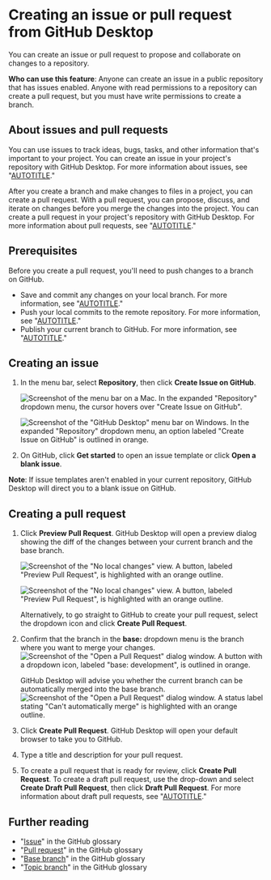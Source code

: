 # Creating an issue or pull request from GitHub Desktop

You can create an issue or pull request to propose and collaborate on changes to a repository.

**Who can use this feature**: Anyone can create an issue in a public repository that has issues enabled. Anyone with read permissions to a repository can create a pull request, but you must have write permissions to create a branch.
## About issues and pull requests

You can use issues to track ideas, bugs, tasks, and other information that's important to your project. You can create an issue in your project's repository with GitHub Desktop. For more information about issues, see "[AUTOTITLE](/issues/tracking-your-work-with-issues/about-issues)."

After you create a branch and make changes to files in a project, you can create a pull request. With a pull request, you can propose, discuss, and iterate on changes before you merge the changes into the project. You can create a pull request in your project's repository with GitHub Desktop. For more information about pull requests, see "[AUTOTITLE](/pull-requests/collaborating-with-pull-requests/proposing-changes-to-your-work-with-pull-requests/about-pull-requests)."

## Prerequisites

Before you create a pull request, you'll need to push changes to a branch on GitHub.
- Save and commit any changes on your local branch. For more information, see "[AUTOTITLE](/desktop/making-changes-in-a-branch/committing-and-reviewing-changes-to-your-project-in-github-desktop)."
- Push your local commits to the remote repository. For more information, see "[AUTOTITLE](/desktop/making-changes-in-a-branch/pushing-changes-to-github-from-github-desktop)."
- Publish your current branch to GitHub. For more information, see "[AUTOTITLE](/desktop/making-changes-in-a-branch/managing-branches-in-github-desktop)."

## Creating an issue

1. In the menu bar, select **Repository**, then click **Create Issue on GitHub**.

   <div class="ghd-tool mac">

   ![Screenshot of the menu bar on a Mac. In the expanded "Repository" dropdown menu, the cursor hovers over "Create Issue on GitHub".](/assets/images/help/desktop/create-issue-mac.png)

   </div>

   <div class="ghd-tool windows">

   ![Screenshot of the "GitHub Desktop" menu bar on Windows. In the expanded "Repository" dropdown menu, an option labeled "Create Issue on GitHub" is outlined in orange.](/assets/images/help/desktop/create-issue-windows.png)

   </div>

1. On GitHub, click **Get started** to open an issue template or click **Open a blank issue**.

<div class="ghd-spotlight ghd-spotlight-note border rounded-1 my-3 p-3 f5 color-border-accent-emphasis color-bg-accent">

**Note**: If issue templates aren't enabled in your current repository, GitHub Desktop will direct you to a blank issue on GitHub.

</div>

## Creating a pull request

1. Click **Preview Pull Request**. GitHub Desktop will open a preview dialog showing the diff of the changes between your current branch and the base branch.

   <div class="ghd-tool mac">

   ![Screenshot of the "No local changes" view. A button, labeled "Preview Pull Request", is highlighted with an orange outline.](/assets/images/help/desktop/mac-preview-pull-request.png)

   </div>

   <div class="ghd-tool windows">

   ![Screenshot of the "No local changes" view. A button, labeled "Preview Pull Request", is highlighted with an orange outline.](/assets/images/help/desktop/windows-preview-pull-request.png)

   </div>

   Alternatively, to go straight to GitHub to create your pull request, select the dropdown icon and click **Create Pull Request**.
1. Confirm that the branch in the **base:** dropdown menu is the branch where you want to merge your changes.
   ![Screenshot of the "Open a Pull Request" dialog window. A button with a dropdown icon, labeled "base: development", is outlined in orange.](/assets/images/help/desktop/base-branch-selection.png)

   GitHub Desktop will advise you whether the current branch can be automatically merged into the base branch.
   ![Screenshot of the "Open a Pull Request" dialog window. A status label stating "Can't automatically merge" is highlighted with an orange outline.](/assets/images/help/desktop/preview-dialog-merge-status.png)

1. Click **Create Pull Request**. GitHub Desktop will open your default browser to take you to GitHub.

1. Type a title and description for your pull request.
1. To create a pull request that is ready for review, click **Create Pull Request**.
To create a draft pull request, use the drop-down and select **Create Draft Pull Request**, then click **Draft Pull Request**. For more information about draft pull requests, see "[AUTOTITLE](/pull-requests/collaborating-with-pull-requests/proposing-changes-to-your-work-with-pull-requests/about-pull-requests#draft-pull-requests)."

## Further reading

- "[Issue](/get-started/quickstart/github-glossary#issue)" in the GitHub glossary
- "[Pull request](/get-started/quickstart/github-glossary#pull-request)" in the GitHub glossary
- "[Base branch](/get-started/quickstart/github-glossary#base-branch)" in the GitHub glossary
- "[Topic branch](/get-started/quickstart/github-glossary#topic-branch)" in the GitHub glossary
